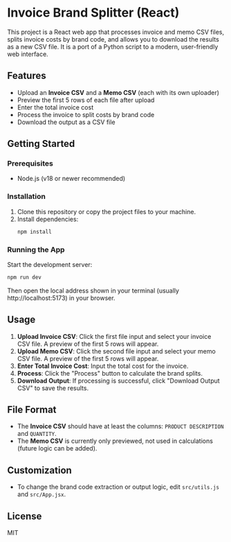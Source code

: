 # Invoice Brand Splitter (React)

This project is a React web app that processes invoice and memo CSV files, splits invoice costs by brand code, and allows you to download the results as a new CSV file. It is a port of a Python script to a modern, user-friendly web interface.

## Features
- Upload an **Invoice CSV** and a **Memo CSV** (each with its own uploader)
- Preview the first 5 rows of each file after upload
- Enter the total invoice cost
- Process the invoice to split costs by brand code
- Download the output as a CSV file

## Getting Started

### Prerequisites
- Node.js (v18 or newer recommended)

### Installation
1. Clone this repository or copy the project files to your machine.
2. Install dependencies:
   ```sh
   npm install
   ```

### Running the App
Start the development server:
```sh
npm run dev
```
Then open the local address shown in your terminal (usually http://localhost:5173) in your browser.

## Usage
1. **Upload Invoice CSV**: Click the first file input and select your invoice CSV file. A preview of the first 5 rows will appear.
2. **Upload Memo CSV**: Click the second file input and select your memo CSV file. A preview of the first 5 rows will appear.
3. **Enter Total Invoice Cost**: Input the total cost for the invoice.
4. **Process**: Click the "Process" button to calculate the brand splits.
5. **Download Output**: If processing is successful, click "Download Output CSV" to save the results.

## File Format
- The **Invoice CSV** should have at least the columns: `PRODUCT DESCRIPTION` and `QUANTITY`.
- The **Memo CSV** is currently only previewed, not used in calculations (future logic can be added).

## Customization
- To change the brand code extraction or output logic, edit `src/utils.js` and `src/App.jsx`.

## License
MIT
